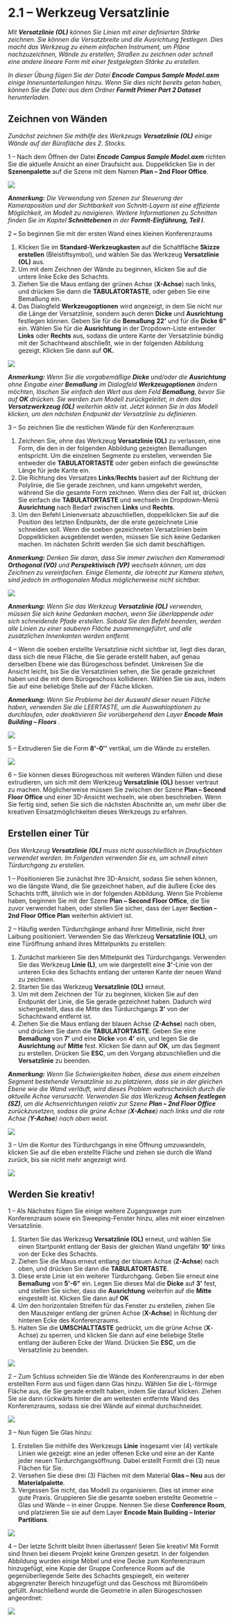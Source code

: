 # 2.1 – Werkzeug Versatzlinie

_Mit_ _**Versatzlinie \(OL\)**_ _können Sie Linien mit einer definierten Stärke zeichnen. Sie können die Versatzbreite und die Ausrichtung festlegen. Dies macht das Werkzeug zu einem einfachen Instrument, um Pläne nachzuzeichnen, Wände zu erstellen, Straßen zu zeichnen oder schnell eine andere lineare Form mit einer festgelegten Stärke zu erstellen._

_In dieser Übung fügen Sie der Datei_ _**Encode Campus Sample Model.axm** einige Innenunterteilungen hinzu. Wenn Sie dies nicht bereits getan haben, können Sie die Datei aus dem Ordner_ _**FormIt Primer Part 2 Dataset** herunterladen._

## Zeichnen von Wänden

_Zunächst zeichnen Sie mithilfe des Werkzeugs_ _**Versatzlinie \(OL\)**_ _einige Wände auf der Bürofläche des 2. Stocks._

1 – Nach dem Öffnen der Datei _**Encode Campus Sample Model.axm**_ richten Sie die aktuelle Ansicht an einer Draufsicht aus. Doppelklicken Sie in der **Szenenpalette** auf die Szene mit dem Namen **Plan – 2nd Floor Office**.

![](../../.gitbook/assets/0_orienting-view_annotated_edited_edited-again.png)

_**Anmerkung:**_ _Die Verwendung von Szenen zur Steuerung der Kameraposition und der Sichtbarkeit von Schnitt-Layern ist eine effiziente Möglichkeit, im Modell zu navigieren. Weitere Informationen zu Schnitten finden Sie im Kapitel_ _**Schnittebenen**_ _in der **FormIt-Einführung, Teil I**_.

2 _**–**_ So beginnen Sie mit der ersten Wand eines kleinen Konferenzraums

1. Klicken Sie im **Standard-Werkzeugkasten** auf die Schaltfläche **Skizze erstellen** \(Bleistiftsymbol\), und wählen Sie das Werkzeug **Versatzlinie \(OL\)** aus.
2. Um mit dem Zeichnen der Wände zu beginnen, klicken Sie auf die untere linke Ecke des Schachts.
3. Ziehen Sie die Maus entlang der grünen Achse \(**X-Achse**\) nach links, und drücken Sie dann die **TABULATORTASTE**, oder geben Sie eine Bemaßung ein.
4. Das Dialogfeld **Werkzeugoptionen** wird angezeigt, in dem Sie nicht nur die Länge der Versatzlinie, sondern auch deren **Dicke** und **Ausrichtung** festlegen können. Geben Sie für die **Bemaßung** **22'** und für die **Dicke** **6"** ein. Wählen Sie für die **Ausrichtung** in der Dropdown-Liste entweder **Links** oder **Rechts** aus, sodass die untere Kante der Versatzlinie bündig mit der Schachtwand abschließt, wie in der folgenden Abbildung gezeigt. Klicken Sie dann auf **OK.**

![](../../.gitbook/assets/1_first-offset-line_combined_annotated_edited.png)

_**Anmerkung:**_ _Wenn Sie die vorgabemäßige_ _**Dicke**_ _und/oder die_ _**Ausrichtung** ohne Eingabe einer_ _**Bemaßung**_ _im Dialogfeld_ _**Werkzeugoptionen**_ _ändern möchten, löschen Sie einfach den Wert aus dem Feld_ _**Bemaßung**_, _bevor Sie auf_ _**OK** drücken. Sie werden zum Modell zurückgeleitet, in dem das_ _**Versatzwerkzeug \(OL\)**_ _weiterhin aktiv ist. Jetzt können Sie in das Modell klicken, um den nächsten Endpunkt der Versatzlinie zu definieren._

3 – So zeichnen Sie die restlichen Wände für den Konferenzraum

1. Zeichnen Sie, ohne das Werkzeug **Versatzlinie \(OL\)** zu verlassen, eine Form, die den in der folgenden Abbildung gezeigten Bemaßungen entspricht. Um die einzelnen Segmente zu erstellen, verwenden Sie entweder die **TABULATORTASTE** oder geben einfach die gewünschte Länge für jede Kante ein.
2. Die Richtung des Versatzes **Links**/**Rechts** basiert auf der Richtung der Polylinie, die Sie gerade zeichnen, und kann umgekehrt werden, während Sie die gesamte Form zeichnen. Wenn dies der Fall ist, drücken Sie einfach die **TABULATORTASTE** und wechseln im Dropdown-Menü **Ausrichtung** nach Bedarf zwischen **Links** und **Rechts**.
3. Um den Befehl Linienversatz abzuschließen, doppelklicken Sie auf die Position des letzten Endpunkts, der die erste gezeichnete Linie schneiden soll. Wenn die soeben gezeichneten Versatzlinien beim Doppelklicken ausgeblendet werden, müssen Sie sich keine Gedanken machen. Im nächsten Schritt werden Sie sich damit beschäftigen.

_**Anmerkung:**_ _Denken Sie daran, dass Sie immer zwischen den Kameramodi_ _**Orthogonal \(VO\)**_ _und_ _**Perspektivisch \(VP\)**_ _wechseln können, um das Zeichnen zu vereinfachen. Einige Elemente, die lotrecht zur Kamera stehen, sind jedoch im orthogonalen Modus möglicherweise nicht sichtbar._

![](../../.gitbook/assets/2%20%2810%29.png)

_**Anmerkung:**_ _Wenn Sie das Werkzeug_ _**Versatzlinie \(OL\)**_ _verwenden, müssen Sie sich keine Gedanken machen, wenn Sie überlappende oder sich schneidende Pfade erstellen. Sobald Sie den Befehl beenden, werden alle Linien zu einer sauberen Fläche zusammengeführt, und alle zusätzlichen Innenkanten werden entfernt._

4 – Wenn die soeben erstellte Versatzlinie nicht sichtbar ist, liegt dies daran, dass sich die neue Fläche, die Sie gerade erstellt haben, auf genau derselben Ebene wie das Bürogeschoss befindet. Umkreisen Sie die Ansicht leicht, bis Sie die Versatzlinien sehen, die Sie gerade gezeichnet haben und die mit dem Bürogeschoss kollidieren. Wählen Sie sie aus, indem Sie auf eine beliebige Stelle auf der Fläche klicken.

_**Anmerkung:**_ _Wenn Sie Probleme bei der Auswahl dieser neuen Fläche haben, verwenden Sie die LEERTASTE, um die Auswahloptionen zu durchlaufen, oder deaktivieren Sie vorübergehend den Layer_ _**Encode Main Building – Floors**_ _._

![](../../.gitbook/assets/3%20%2814%29.png)

5 – Extrudieren Sie die Form **8'-0''** vertikal, um die Wände zu erstellen.

![](../../.gitbook/assets/4%20%2815%29.png)

6 – Sie können dieses Bürogeschoss mit weiteren Wänden füllen und diese extrudieren, um sich mit dem Werkzeug **Versatzlinie \(OL\)** besser vertraut zu machen. Möglicherweise müssen Sie zwischen der Szene **Plan – Second Floor Office** und einer 3D-Ansicht wechseln, wie oben beschrieben. Wenn Sie fertig sind, sehen Sie sich die nächsten Abschnitte an, um mehr über die kreativen Einsatzmöglichkeiten dieses Werkzeugs zu erfahren.

## Erstellen einer Tür

_Das Werkzeug_ _**Versatzlinie**_ _**\(OL\)**_ _muss nicht ausschließlich in Draufsichten verwendet werden. Im Folgenden verwenden Sie es, um schnell einen Türdurchgang zu erstellen._

1 – Positionieren Sie zunächst Ihre 3D-Ansicht, sodass Sie sehen können, wo die längste Wand, die Sie gezeichnet haben, auf die äußere Ecke des Schachts trifft, ähnlich wie in der folgenden Abbildung. Wenn Sie Probleme haben, beginnen Sie mit der Szene **Plan – Second Floor Office**, die Sie zuvor verwendet haben, oder stellen Sie sicher, dass der Layer **Section – 2nd Floor Office Plan** weiterhin aktiviert ist.

2 – Häufig werden Türdurchgänge anhand ihrer Mittellinie, nicht ihrer Laibung positioniert. Verwenden Sie das Werkzeug **Versatzlinie \(OL\)**, um eine Türöffnung anhand ihres Mittelpunkts zu erstellen:

1. Zunächst markieren Sie den Mittelpunkt des Türdurchgangs. Verwenden Sie das Werkzeug **Linie \(L\)**, um wie dargestellt eine **3'**-Linie von der unteren Ecke des Schachts entlang der unteren Kante der neuen Wand zu zeichnen.
2. Starten Sie das Werkzeug **Versatzlinie \(OL\)** erneut.
3. Um mit dem Zeichnen der Tür zu beginnen, klicken Sie auf den Endpunkt der Linie, die Sie gerade gezeichnet haben. Dadurch wird sichergestellt, dass die Mitte des Türdurchgangs **3'** von der Schachtwand entfernt ist.
4. Ziehen Sie die Maus entlang der blauen Achse \(**Z-Achse**\) nach oben, und drücken Sie dann die **TABULATORTASTE**. Geben Sie eine **Bemaßung** von **7'** und eine **Dicke** von **4'** ein, und legen Sie die **Ausrichtung** auf **Mitte** fest. Klicken Sie dann auf **OK**, um das Segment zu erstellen. Drücken Sie **ESC**, um den Vorgang abzuschließen und die **Versatzlinie** zu beenden.

_**Anmerkung:**_ _Wenn Sie Schwierigkeiten haben, diese aus einem einzelnen Segment bestehende Versatzlinie so zu platzieren, dass sie in der gleichen Ebene wie die Wand verläuft, wird dieses Problem wahrscheinlich durch die aktuelle Achse verursacht. Verwenden Sie das Werkzeug_ _**Achsen festlegen \(SZ\)**_, _um die Achsenrichtungen relativ zur Szene_ _**Plan – 2nd Floor Office**_ _zurückzusetzen, sodass die grüne Achse \(**X-Achse**\) nach links und die rote Achse \(**Y-Achse**\) nach oben weist._

![](../../.gitbook/assets/5%20%288%29.png)

3 – Um die Kontur des Türdurchgangs in eine Öffnung umzuwandeln, klicken Sie auf die eben erstellte Fläche und ziehen sie durch die Wand zurück, bis sie nicht mehr angezeigt wird.

![](../../.gitbook/assets/6%20%285%29.png)

## Werden Sie kreativ!

1 – Als Nächstes fügen Sie einige weitere Zugangswege zum Konferenzraum sowie ein Sweeping-Fenster hinzu, alles mit einer einzelnen Versatzlinie.

1. Starten Sie das Werkzeug **Versatzlinie \(OL\)** erneut, und wählen Sie einen Startpunkt entlang der Basis der gleichen Wand ungefähr **10'** links von der Ecke des Schachts.
2. Ziehen Sie die Maus erneut entlang der blauen Achse \(**Z-Achse**\) nach oben, und drücken Sie dann die **TABULATORTASTE**.
3. Diese erste Linie ist ein weiterer Türdurchgang. Geben Sie erneut eine **Bemaßung** von **5'-6"** ein. Legen Sie dieses Mal die **Dicke** auf **3'** fest, und stellen Sie sicher, dass die **Ausrichtung** weiterhin auf die **Mitte** eingestellt ist. Klicken Sie dann auf **OK**
4. Um den horizontalen Streifen für das Fenster zu erstellen, ziehen Sie den Mauszeiger entlang der grünen Achse \(**X-Achse**\) in Richtung der hinteren Ecke des Konferenzraums.
5. Halten Sie die **UMSCHALTTASTE** gedrückt, um die grüne Achse \(**X**-Achse\) zu sperren, und klicken Sie dann auf eine beliebige Stelle entlang der äußeren Ecke der Wand. Drücken Sie **ESC**, um die Versatzlinie zu beenden.

![](../../.gitbook/assets/7%20%286%29.png)

2 – Zum Schluss schneiden Sie die Wände des Konferenzraums in der eben erstellten Form aus und fügen dann Glas hinzu. Wählen Sie die L-förmige Fläche aus, die Sie gerade erstellt haben, indem Sie darauf klicken. Ziehen Sie sie dann rückwärts hinter die am weitesten entfernte Wand des Konferenzraums, sodass sie drei Wände auf einmal durchschneidet.

![](../../.gitbook/assets/8%20%282%29.png)

3 – Nun fügen Sie Glas hinzu:

1. Erstellen Sie mithilfe des Werkzeugs **Linie** insgesamt vier \(4\) vertikale Linien wie gezeigt: eine an jeder offenen Ecke und eine an der Kante jeder neuen Türdurchgangsöffnung. Dabei erstellt FormIt drei \(3\) neue Flächen für Sie.
2. Versehen Sie diese drei \(3\) Flächen mit dem Material **Glas – Neu** aus der **Materialpalette**.
3. Vergessen Sie nicht, das Modell zu organisieren. Dies ist immer eine gute Praxis. Gruppieren Sie die gesamte soeben erstellte Geometrie – Glas und Wände – in einer Gruppe. Nennen Sie diese **Conference Room**, und platzieren Sie sie auf dem Layer **Encode Main Building – Interior Partitions**.

![](../../.gitbook/assets/9%20%284%29.png)

4 – Der letzte Schritt bleibt Ihnen überlassen! Seien Sie kreativ! Mit FormIt sind Ihnen bei diesem Projekt keine Grenzen gesetzt. In der folgenden Abbildung wurden einige Möbel und eine Decke zum Konferenzraum hinzugefügt, eine Kopie der Gruppe Conference Room auf die gegenüberliegende Seite des Schachts gespiegelt, ein weiterer abgegrenzter Bereich hinzugefügt und das Geschoss mit Büromöbeln gefüllt. Anschließend wurde die Geometrie in allen Bürogeschossen angeordnet:

![](../../.gitbook/assets/10_finished.png)

